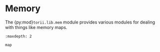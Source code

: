 # Memory

The {py:mod}`torii.lib.mem` module provides various modules for dealing with things like memory maps.

```{toctree}
:maxdepth: 2

map
```
